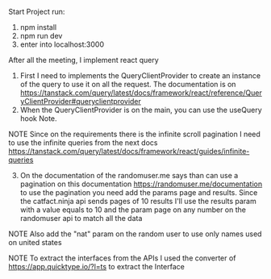 Start Project
run: 
1. npm install
2. npm run dev
3. enter into localhost:3000


After all the meeting, I implement react query
1. First I need to implements the QueryClientProvider to create an instance of the query to use it on all the request. The documentation is on https://tanstack.com/query/latest/docs/framework/react/reference/QueryClientProvider#queryclientprovider
2. When the QueryClientProvider is on the main, you can use the useQuery hook
Note. 

NOTE
Since on the requirements there is the infinite scroll pagination I need to use the infinite queries from the next docs https://tanstack.com/query/latest/docs/framework/react/guides/infinite-queries

3. On the documentation of the randomuser.me says than can use a pagination on this documentation https://randomuser.me/documentation to use the pagination you need add the params page and results. Since the catfact.ninja api sends pages of 10 results I'll use the results param with a value equals to 10 and the param page on any number on the randomuser api to match all the data 

NOTE
Also add the "nat" param on the random user to use only names used on united states

NOTE 
To extract the interfaces from the APIs I used the converter of  https://app.quicktype.io/?l=ts to extract the Interface